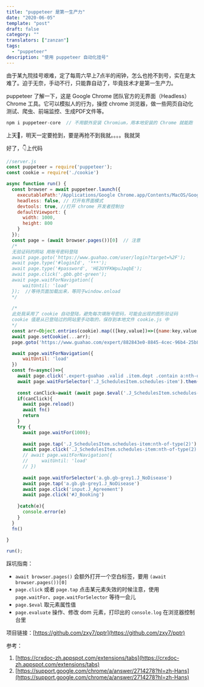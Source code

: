 ```yaml
---
title: "puppeteer 是第一生产力"
date: "2020-06-05"
template: "post"
draft: false
category: ""
translators: ["zanzan"]
tags:
  - "puppeteer"
description: "使用 puppeteer 自动化挂号"
---
```



由于某九院挂号艰难，定了每周六早上7点半的闹钟，怎么也抢不到号，实在是太难了。迫于无奈，手动不行，只能靠自动了，毕竟技术才是第一生产力。

puppeteer 了解一下，这是 Google Chrome 团队官方的无界面（Headless）Chrome 工具。它可以模拟人的行为，操控 chrome 浏览器，做一些网页自动化测试、爬虫、前端监控、生成PDF文件等。

```js
npm i puppeteer-core  // 不用额外安装 Chromium，用本地安装的 Chrome 就能跑
```

上天🙏，明天一定要抢到，要是再抢不到我就。。。。我就哭

好了，👇上代码
```js
//server.js
const puppeteer = require('puppeteer');
const cookie = require('./cookie')

async function run() {
  const browser = await puppeteer.launch({
    executablePath:'/Applications/Google Chrome.app/Contents/MacOS/Google Chrome', //chrome 浏览器本地位置
    headless: false, // 打开有界面模式
    devtools: true, //打开 chrome 开发者控制台
    defaultViewport: {
      width: 1000,
      height: 800
    }
  });
  const page = (await browser.pages())[0]  // 注意
  /*
  无验证码的网站 用账号密码登陆
  await page.goto('https://www.guahao.com/user/login?target=%2F');
  await page.type('#loginId', '***');    
  await page.type('#password', 'HE2UYFKWpuJaqbE');
  await page.click('.gbb.gbt-green');
  await page.waitForNavigation({
      waitUntil: 'load'
  });  //等待页面加载出来，等同于window.onload
  */
 
  /*
  此处我采用了 cookie 自动登陆，避免每次填账号密码，可能会出现的图形验证码
  cookie 值是从已登陆过的网站里手动取的，保存到本地文件 cookie.js 中
  */
  const arr=Object.entries(cookie).map(([key,value])=>({name:key,value,url:'https://www.guahao.com'}))
  await page.setCookie(...arr);
  page.goto('https://www.guahao.com/expert/882843e0-8845-4cec-96b4-25b8956e6be9000?hospDeptId=138181401367203000&hospitalId=0ba4a4af-6a09-47ef-8bc6-6ecd1a7d3bb4000')

  await page.waitForNavigation({
      waitUntil: 'load'
  })
  const fn=async()=>{
    await page.click('.expert-guahao .valid .item.dept .contain a:nth-of-type(2)');
    await page.waitForSelector('.J_SchedulesItem.schedules-item').then(() => console.log('button加载了'));
  
    const canClick=await (await page.$eval('.J_SchedulesItem.schedules-item:nth-of-type(2)', el => el.className)).includes('cannot')
    if(canClick){
      await page.reload()
      await fn()
      return
    }
    try {
      await page.waitFor(1000);
  
      await page.tap('.J_SchedulesItem.schedules-item:nth-of-type(2)')
      await page.click('.J_SchedulesItem.schedules-item:nth-of-type(2)')
      // await page.waitForNavigation({
      //     waitUntil: 'load'
      // })
  
      await page.waitForSelector('a.gb.gb-grey1.J_NoDisease')
      await page.tap('a.gb.gb-grey1.J_NoDisease')
      await page.click('input.J_Agreement')
      await page.click('#J_Booking')
  
    }catch(e){
      console.error(e)
    }
  }
  fn()
  
}

run();
```

踩坑指南：
- `await browser.pages()` 会额外打开一个空白标签，要用 `(await browser.pages())[0]`
- `page.click` 或者 `page.tap` 点击某元素失效的时候注意，使用 `page.waitFor`、`page.waitForSelector` 等待一会儿
- `page.$eval` 取元素属性值
- `page.evaluate` 操作、修改 dom 元素，打印出的 `console.log` 在浏览器控制台里

项目链接：[https://github.com/zxy7/pptr](https://github.com/zxy7/pptr)

参考：
1. [https://crxdoc-zh.appspot.com/extensions/tabs](https://crxdoc-zh.appspot.com/extensions/tabs)
1. [https://support.google.com/chrome/a/answer/2714278?hl=zh-Hans](https://support.google.com/chrome/a/answer/2714278?hl=zh-Hans)